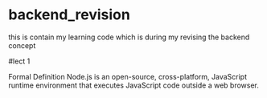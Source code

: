 # backend_revision

this is contain my learning code which is during my revising the backend concept

#lect 1

Formal Definition
Node.js is an open-source, cross-platform, JavaScript runtime environment that executes JavaScript code outside a web browser.
